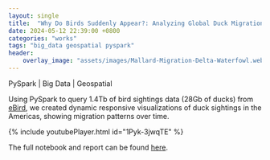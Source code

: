 ```yaml
---
layout: single
title:  "Why Do Birds Suddenly Appear?: Analyzing Global Duck Migration Trends with eBird Data"
date: 2024-05-12 22:39:00 +0800
categories: "works"
tags: "big_data geospatial pyspark"
header:
    overlay_image: "assets/images/Mallard-Migration-Delta-Waterfowl.webp"
---
```


PySpark | Big Data | Geospatial

Using PySpark to query 1.4Tb of bird sightings data (28Gb of ducks) from [eBird](https://ebird.org/home), we created dynamic responsive visualizations of duck sightings in the Americas, showing migration patterns over time.

{% include youtubePlayer.html id="1Pyk-3jwqTE" %}

The full notebook and report can be found [here](https://github.com/MiguelSingian/school-projects/blob/main/ebird.ipynb).